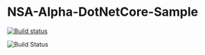 # NSA-Alpha-DotNetCore-Sample

[![Build status](https://ci.appveyor.com/api/projects/status/xa8xkedfr7xk2kkc?svg=true)](https://ci.appveyor.com/project/dashton82/nsa-alpha-dotnetcore-sample)

![Build Status](https://sfa-gov-uk.visualstudio.com/_apis/public/build/definitions/aa44e142-c0ac-4ace-a6b2-0d9a3f35d516/545/badge)
